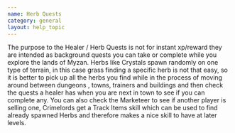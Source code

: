 ```yaml
---
name: Herb Quests
category: general
layout: help_topic
---
```

The purpose to the Healer / Herb Quests is not for instant xp/reward they are intended as background quests you can take or complete while you explore the lands of Myzan. Herbs like Crystals spawn randomly on one type of terrain, in this case grass finding a specific herb is not that easy, so it is better to pick up all the herbs you find while in the process of moving around between dungeons , towns, trainers and buildings and then check the quests a healer has when you are next in town to see if you can complete any. You can also check the Marketeer to see if another player is selling one, Crimelords get a Track Items skill which can be used to find already spawned Herbs and therefore makes a nice skill to have at later levels.